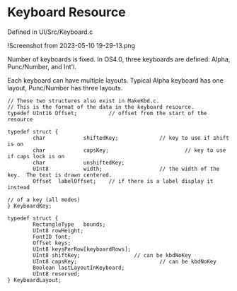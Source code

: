 # Keyboard Resource
Defined in UI/Src/Keyboard.c

!Screenshot from 2023-05-10 19-29-13.png

Number of keyboards is fixed. In OS4.0, three keyboards are defined: Alpha, Punc/Number, and Int'l.

Each keyboard can have multiple layouts. Typical Alpha keyboard has one layout, Punc/Number has three layouts.


```
// These two structures also exist in MakeKbd.c.
// This is the format of the data in the keyboard resource.
typedef UInt16 Offset;          // offset from the start of the resource

typedef struct {
        char            shiftedKey;             // key to use if shift is on
        char            capsKey;                        // key to use if caps lock is on
        char            unshiftedKey;
        UInt8           width;                  // the width of the key.  The text is drawn centered.
        Offset  labelOffset;    // if there is a label display it instead
                                                                        // of a key (all modes)
} KeyboardKey;

typedef struct {
        RectangleType   bounds;
        UInt8 rowHeight;
        FontID font;
        Offset keys;
        UInt8 keysPerRow[keyboardRows];
        UInt8 shiftKey;                 // can be kbdNoKey
        UInt8 capsKey;                          // can be kbdNoKey
        Boolean lastLayoutInKeyboard;
        UInt8 reserved;
} KeyboardLayout;
```
